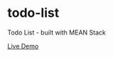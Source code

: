 # todo-list

Todo List - built with MEAN Stack

<a href="https://todolist-mongodb-zvdakwglgy.now.sh/">Live Demo</a>
